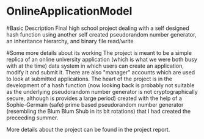OnlineApplicationModel
================================

#Basic Description
Final high school project dealing with a self designed hash function using another self created pseudorandom number generator, an inheritance hierarchy, and binary file read/write

#Some more details about its working
The project is meant to be a simple replica of an online university application (which is what we were both busy with at the time) data system in which users can create an application, modify it and submit it. There are also "manager" accounts which are used to look at submitted applications. The heart of the project is in the development of a hash function (now looking back is probably not suitable as the underlying pseudorandom number generator is not cryptographically secure, although is provides a large period) created with the help of a Sophie-Germain (safe) prime based pseudorandom number generator (resembling the Blum Blum Shub in its bit rotations) that I had created the preceeding summer. 

More details about the project can be found in the project report.
